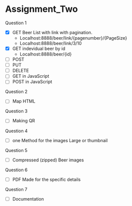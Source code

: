 # Assignment_Two

Question 1

- [x] GET Beer List with link with pagination.
     -   Localhost:8888/beer/link/{pagenumber}/{PageSize}
     -   Localhost:8888/beer/link/3/10
- [x] GET indevidual beer by id
     -   Localhost:8888/beer/{id}
- [ ] POST 
- [ ] PUT
- [ ] DELETE
- [ ] GET in JavaScript
- [ ] POST in JavaScript

Question 2 

- [ ] Map HTML

Question 3

- [ ] Making QR

Question 4

- [ ] one Method for the images Large or thumbnail

Question 5

- [ ] Compressed (zipped) Beer images

Question 6

- [ ] PDF Made for the specific details

Question 7

- [ ] Documentation
